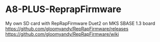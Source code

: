# A8-PLUS-ReprapFirmware
My own SD card with RepRapFirmware Duet2 on MKS SBASE 1.3 board
https://github.com/gloomyandy/RepRapFirmware/releases
https://github.com/gloomyandy/RepRapFirmware/wiki

